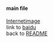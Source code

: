 #### main file  
[Internetimage](http://www.baidu.com/img/bdlogo.gif)  
link to [baidu](http://www.baidu.com)  
back to [README](./README.md)  
[](./55647411_p0.jpg)
